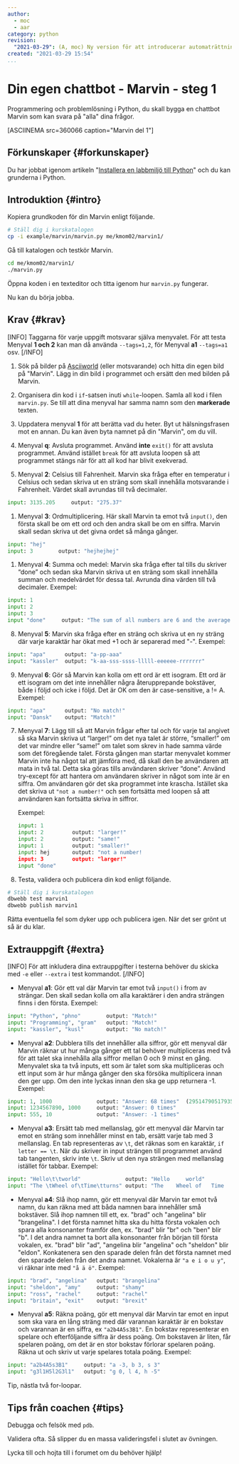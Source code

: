 ```yaml
---
author:
  - moc
  - aar
category: python
revision:
  "2021-03-29": (A, moc) Ny version för att introducerar automaträttning.
created: "2021-03-29 15:54"
...
```

Din egen chattbot - Marvin - steg 1
==================================

Programmering och problemlösning i Python, du skall bygga en chattbot Marvin som kan svara på "alla" dina frågor.

<!--more-->

[ASCIINEMA src=360066 caption="Marvin del 1"]



Förkunskaper {#forkunskaper}
-----------------------

Du har jobbat igenom artikeln "[Installera en labbmiljö till Python](kunskap/installera-en-labbmiljo-till-python)" och du kan grunderna i Python.



Introduktion {#intro}
-----------------------

Kopiera grundkoden för din Marvin enligt följande.

```bash
# Ställ dig i kurskatalogen
cp -i example/marvin/marvin.py me/kmom02/marvin1/
```

Gå till katalogen och testkör Marvin.

```bash
cd me/kmom02/marvin1/
./marvin.py
```

Öppna koden i en texteditor och titta igenom hur `marvin.py` fungerar.

Nu kan du börja jobba.



Krav {#krav}
-----------------------
[INFO]
Taggarna för varje uppgift motsvarar själva menyvalet. För att testa Menyval **1 och 2** kan man då använda `--tags=1,2`, för Menyval **a1** `--tags=a1` osv.
[/INFO]

1. Sök på bilder på [Asciiworld](http://www.asciiworld.com/) (eller motsvarande) och hitta din egen bild på "Marvin". Lägg in din bild i programmet och ersätt den med bilden på Marvin.


1. Organisera din kod i `if`-satsen inuti `while`-loopen. Samla all kod i filen `marvin.py`. Se till att dina menyval har samma namn som den **markerade** texten.


1. Uppdatera menyval **1** för att berätta vad du heter. Byt ut hälsningsfrasen mot en annan. Du kan även byta namnet på din "Marvin", om du vill.

1. Menyval **q**: Avsluta programmet. Använd **inte** `exit()` för att avsluta programmet. Använd istället `break` för att avsluta loopen så att programmet stängs när för att all kod har blivit exekverad.

1. Menyval **2**: Celsius till Fahrenheit. Marvin ska fråga efter en temperatur i Celsius och sedan skriva ut en sträng som skall innehålla motsvarande i Fahrenheit. Värdet skall avrundas till två decimaler.

```python
input: 3135.205     output: "275.37"
```

1. Menyval **3**: Ordmultiplicering. Här skall Marvin ta emot två `input()`, den första skall be om ett ord och den andra skall be om en siffra. Marvin skall sedan skriva ut det givna ordet så många gånger.

```python
input: "hej"
input: 3        output: "hejhejhej"
```

1. Menyval **4**: Summa och medel: Marvin ska fråga efter tal tills du skriver “done” och sedan ska Marvin skriva ut en sträng som skall innehålla summan och medelvärdet för dessa tal. Avrunda dina värden till två decimaler. Exempel:
```python
input: 1
input: 2
input: 3
input "done"     output: "The sum of all numbers are 6 and the average is 2"
```

8. Menyval **5**: Marvin ska fråga efter en sträng och skriva ut en ny sträng där varje karaktär har ökat med +1 och är separerad med "-". Exempel:
```python
input: "apa"      output: "a-pp-aaa"
input: "kassler"  output: "k-aa-sss-ssss-lllll-eeeeee-rrrrrrr"
```

9. Menyval **6**: Gör så Marvin kan kolla om ett ord är ett isogram. Ett ord är ett isogram om det inte innehåller några återupprepande bokstäver, både i följd och icke i följd. Det är OK om den är case-sensitive, a != A. Exempel:
```python
input: "apa"      output: "No match!"
input: "Dansk"    output: "Match!"
```


7. Menyval **7**: Lägg till så att Marvin frågar efter tal och för varje tal angivet så ska Marvin skriva ut “larger!” om det nya talet är större, “smaller!” om det var mindre eller “same!” om talet som skrev in hade samma värde som det föregående talet. Första gången man startar menyvalet kommer Marvin inte ha något tal att jämföra med, då skall den be användaren att mata in två tal. Detta ska göras tills användaren skriver “done”. Använd try-except för att hantera om användaren skriver in något som inte är en siffra. Om användaren gör det ska programmet inte krascha. Istället ska det skriva ut `"not a number!"` och sen fortsätta med loopen så att användaren kan fortsätta skriva in siffror.

    Exempel:

    ```python
    input: 1
    input: 2         output: "larger!"
    input: 2         output: "same!"
    input: 1         output: "smaller!"
    input: hej       output: "not a number!
    input: 3         output: "larger!"
    input "done"
    ```


10. Testa, validera och publicera din kod enligt följande.


```bash
# Ställ dig i kurskatalogen
dbwebb test marvin1
dbwebb publish marvin1
```

Rätta eventuella fel som dyker upp och publicera igen. När det ser grönt ut så är du klar.



Extrauppgift {#extra}
-----------------------
[INFO]
För att inkludera dina extrauppgifter i testerna behöver du skicka med `-e` eller `--extra` i test kommandot.
[/INFO]



* Menyval **a1**: Gör ett val där Marvin tar emot två `input()` i from av strängar. Den skall sedan kolla om alla karaktärer i den andra strängen finns i den första. Exempel:
```python
input: "Python", "phno"        output: "Match!"
input: "Programming", "gram"   output: "Match!"
input: "kassler", "kusl"       output: "No match!"
```

* Menyval **a2**: Dubblera tills det innehåller alla siffror, gör ett menyval där Marvin räknar ut hur många gånger ett tal behöver multipliceras med två för att talet ska innehålla alla siffror mellan 0 och 9 minst en gång. Menyvalet ska ta två inputs, ett som är talet som ska multipliceras och ett input som är hur många gånger den ska försöka multiplicera innan den ger upp. Om den inte lyckas innan den ska ge upp returnera -1. Exempel:
```python
input: 1, 1000              output: "Answer: 68 times"  (295147905179352825856)
input: 1234567890, 1000     output: "Answer: 0 times"
input: 555, 10              output: "Answer: -1 times"
```

* Menyval **a3**: Ersätt tab med mellanslag, gör ett menyval där Marvin tar emot en sträng som innehåller minst en tab, ersätt varje tab med 3 mellanslag. En tab representeras av `\t`, det räknas som en karaktär, `if letter == \t`. När du skriver in input strängen till programmet använd tab tangenten, skriv inte `\t`. Skriv ut den nya strängen med mellanslag istället för tabbar. Exempel:
```python
input: "Hello\t\tworld"              output: "Hello     world"
input: "The \tWheel of\tTime\tturns" output: "The    Wheel of   Time   turns"
```

* Menyval **a4**: Slå ihop namn, gör ett menyval där Marvin tar emot två namn, du kan räkna med att båda namnen bara innehåller små bokstäver. Slå ihop namnen till ett, ex. "brad" och "angelina" blir "brangelina". I det första namnet hitta ska du hitta första vokalen och spara alla konsonanter framför den, ex. "brad" blir "br" och "ben" blir "b". I det andra namnet ta bort alla konsonanter från början till första vokalen, ex. "brad" blir "ad", "angelina blir "angelina" och "sheldon" blir "eldon". Konkatenera sen den sparade delen från det första namnet med den sparade delen från det andra namnet. Vokalerna är `"a e i o u y"`, vi räknar inte med `"å ä ö"`. Exempel:
```python
input: "brad", "angelina"   output: "brangelina"
input: "sheldon", "amy"     output: "shamy"
input: "ross", "rachel"     output: "rachel"
input: "britain", "exit"    output: "brexit"
```

* Menyval **a5**: Räkna poäng, gör ett menyval där Marvin tar emot en input som ska vara en lång sträng med där varannan karaktär är en bokstav och varannan är en siffra, ex `"a2b4A5s3B1"`. En bokstav representerar en spelare och efterföljande siffra är dess poäng. Om bokstaven är liten, får spelaren poäng, om det är en stor bokstav förlorar spelaren poäng. Räkna ut och skriv ut varje spelares totala poäng. Exempel:
```python
input: "a2b4A5s3B1"     output: "a -3, b 3, s 3"
input: "g3l1H5l2G3l1"   output: "g 0, l 4, h -5"
```
Tip, nästla två for-loopar.


Tips från coachen {#tips}
-----------------------

Debugga och felsök med `pdb`.

Validera ofta. Så slipper du en massa valideringsfel i slutet av övningen.

Lycka till och hojta till i forumet om du behöver hjälp!
